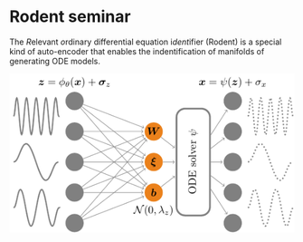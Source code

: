 # Rodent seminar

The *R*elevant *o*rdinary differential equation i*dent*ifier (Rodent) is a
special kind of auto-encoder that enables the indentification of manifolds of
generating ODE models.

![rodent](rodent.png)
